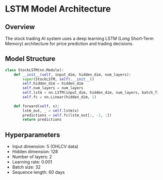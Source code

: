 # LSTM Model Architecture

## Overview
The stock trading AI system uses a deep learning LSTM (Long Short-Term Memory) architecture for price prediction and trading decisions.

## Model Structure
```python
class StockLSTM(nn.Module):
    def __init__(self, input_dim, hidden_dim, num_layers):
        super(StockLSTM, self).__init__()
        self.hidden_dim = hidden_dim
        self.num_layers = num_layers
        self.lstm = nn.LSTM(input_dim, hidden_dim, num_layers, batch_first=True)
        self.fc = nn.Linear(hidden_dim, 1)
    
    def forward(self, x):
        lstm_out, _ = self.lstm(x)
        predictions = self.fc(lstm_out[:, -1, :])
        return predictions
```

## Hyperparameters
- Input dimension: 5 (OHLCV data)
- Hidden dimension: 128
- Number of layers: 2
- Learning rate: 0.001
- Batch size: 32
- Sequence length: 60 days
